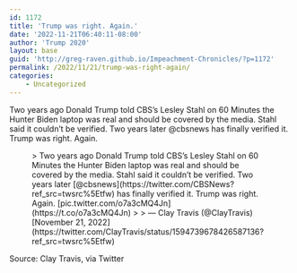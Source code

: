 ```yaml
---
id: 1172
title: 'Trump was right. Again.'
date: '2022-11-21T06:40:11-08:00'
author: 'Trump 2020'
layout: base
guid: 'http://greg-raven.github.io/Impeachment-Chronicles/?p=1172'
permalink: /2022/11/21/trump-was-right-again/
categories:
    - Uncategorized
---
```


Two years ago Donald Trump told CBS’s Lesley Stahl on 60 Minutes the Hunter Biden laptop was real and should be covered by the media. Stahl said it couldn’t be verified. Two years later @cbsnews has finally verified it. Trump was right. Again.

<figure class="wp-block-embed is-type-rich is-provider-twitter wp-block-embed-twitter"><div class="wp-block-embed__wrapper">> Two years ago Donald Trump told CBS’s Lesley Stahl on 60 Minutes the Hunter Biden laptop was real and should be covered by the media. Stahl said it couldn’t be verified. Two years later [@cbsnews](https://twitter.com/CBSNews?ref_src=twsrc%5Etfw) has finally verified it. Trump was right. Again. [pic.twitter.com/o7a3cMQ4Jn](https://t.co/o7a3cMQ4Jn)
> 
> — Clay Travis (@ClayTravis) [November 21, 2022](https://twitter.com/ClayTravis/status/1594739678426587136?ref_src=twsrc%5Etfw)

<script async="" charset="utf-8" src="https://platform.twitter.com/widgets.js"></script></div></figure>Source: Clay Travis, via Twitter